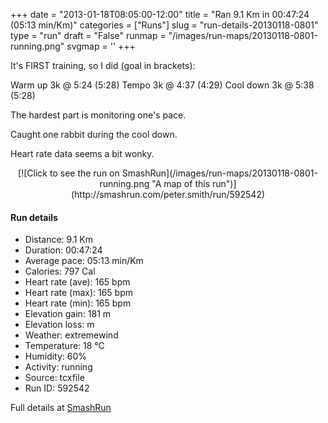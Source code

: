 +++
date = "2013-01-18T08:05:00-12:00"
title = "Ran 9.1 Km in 00:47:24 (05:13 min/Km)"
categories = ["Runs"]
slug = "run-details-20130118-0801"
type = "run"
draft = "False"
runmap = "/images/run-maps/20130118-0801-running.png"
svgmap = '<polyline points="0 53, 1 58, 12 48, 20 45, 25 47, 26 47, 29 44, 30 42, 31 42, 44 42, 47 43, 51 45, 58 50, 58 51, 60 51, 67 54, 76 53, 83 52, 85 51, 90 49, 96 50, 96 50, 100 51, 97 50, 90 49, 87 50, 85 51, 77 53, 67 54, 60 51, 50 44, 47 43, 34 42, 30 42, 28 45, 25 47, 21 45, 19 45, 13 48, 8 52">'
+++

It's FIRST training, so I did (goal in brackets):

Warm up 3k @ 5:24 (5:28)
Tempo 3k @ 4:37 (4:29)
Cool down 3k @ 5:38 (5:28)

The hardest part is monitoring one's pace. 

Caught one rabbit during the cool down. 

Heart rate data seems a bit wonky. 



<!--more-->

<center>
[![Click to see the run on SmashRun](/images/run-maps/20130118-0801-running.png "A map of this run")](http://smashrun.com/peter.smith/run/592542)
</center>

#### Run details

* Distance: 9.1 Km
* Duration: 00:47:24
* Average pace: 05:13 min/Km
* Calories: 797 Cal
* Heart rate (ave): 165 bpm
* Heart rate (max): 165 bpm
* Heart rate (min): 165 bpm
* Elevation gain: 181 m
* Elevation loss:  m
* Weather: extremewind
* Temperature: 18 &deg;C
* Humidity: 60%
* Activity: running
* Source: tcxfile
* Run ID: 592542

Full details at [SmashRun](http://smashrun.com/peter.smith/run/592542)